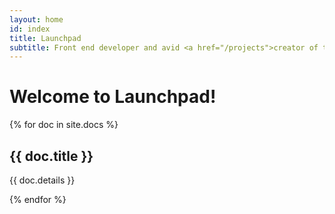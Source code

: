 ```yaml
---
layout: home
id: index
title: Launchpad
subtitle: Front end developer and avid <a href="/projects">creator of things</a>
---
```


<h1>Welcome to Launchpad!</h1>

<div class="row">
  {% for doc in site.docs %}
    <div class="column one-half">
      <div class="category column--{{ doc.title | slugify }}">
        <h2>{{ doc.title }}</h2>
        <p>{{ doc.details }}</p>
      </div>
    </div>
  {% endfor %}
</div>